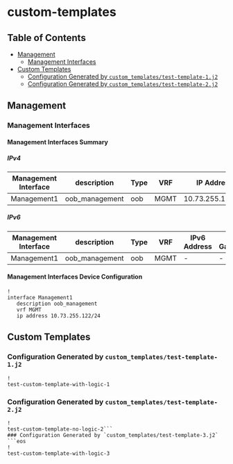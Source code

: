 # custom-templates

## Table of Contents

- [Management](#management)
  - [Management Interfaces](#management-interfaces)
- [Custom Templates](#custom-templates)
  - [Configuration Generated by `custom_templates/test-template-1.j2`](#configuration-generated-by-custom_templatestest-template-1j2)
  - [Configuration Generated by `custom_templates/test-template-2.j2`](#configuration-generated-by-custom_templatestest-template-2j2)

## Management

### Management Interfaces

#### Management Interfaces Summary

##### IPv4

| Management Interface | description | Type | VRF | IP Address | Gateway |
| -------------------- | ----------- | ---- | --- | ---------- | ------- |
| Management1 | oob_management | oob | MGMT | 10.73.255.122/24 | 10.73.255.2 |

##### IPv6

| Management Interface | description | Type | VRF | IPv6 Address | IPv6 Gateway |
| -------------------- | ----------- | ---- | --- | ------------ | ------------ |
| Management1 | oob_management | oob | MGMT | - | - |

#### Management Interfaces Device Configuration

```eos
!
interface Management1
   description oob_management
   vrf MGMT
   ip address 10.73.255.122/24
```

## Custom Templates

### Configuration Generated by `custom_templates/test-template-1.j2`
```eos
!
test-custom-template-with-logic-1
```
### Configuration Generated by `custom_templates/test-template-2.j2`
```eos
!
test-custom-template-no-logic-2```
### Configuration Generated by `custom_templates/test-template-3.j2`
```eos
!
test-custom-template-with-logic-3
```

